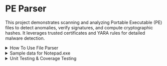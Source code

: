 # PE Parser 

This project demonstrates scanning and analyzing Portable Executable (PE) files to detect anomalies, verify signatures, and compute cryptographic hashes. It leverages trusted certificates and YARA rules for detailed malware detection.

<details>
<summary>
How To Use File Parser
</summary>

(1) Include Required Libraries

- #pragma comment(lib, "Crypt32.lib")
- #pragma comment(lib, "Bcrypt.lib")
- #pragma comment(lib, "Wintrust.lib")
- #pragma comment(lib, "FileParser.lib")

(2) Include files

- extern "C" {
-    #include "FileParser.h"
-    #include "../FeatureExtractor/FeatureHeader.h"
- }

(3) Init File Parser

- MalwareDetectionEngine malDetEngine = {0};
- int initPEParserFlag = initPEParser(&malDetEngine, winTrustedCertificatePath);
- int initRuleEngineFlag = initRuleEngine(&malDetEngine, yaraRuleFilePath);

- if (initPEParserFlag == 1 || initRuleEngineFlag == 1) {
-     printf("Initialization Failed\n");
- }


(4) File Parser call

- struct PEImgDetails* img = startPE(filePath, &malDetEngine, mappedFileView, enableYaraScan, NULL);

(5) Print And Free File Parser details

- printImgDetails(img, verbose);
- freeImgDetails(img);


</details>

<details><summary>Sample data for Notepad.exe</summary>

- filePath:        c:\windows\notepad.exe
- fileSize:        201216
- publisher:       Microsoft Root Certificate Authority 2010
- timeStamp:       2022/07/21 07:06:42
- vSignChainVersion:       (null)
- digestAlgorithm:         (null)
- imphaseHash:     (null)
- imphashString:   (null)
- permission:      rwxrwxrwx
- company:         Microsoft Corporation
- product:         Microsoft« Windows« Operating System
- internalName:    Notepad
- copyRights:      ⌐ Microsoft Corporation. All rights reserved.
- orgFileName:     NOTEPAD.EXE
- productVersion:  10.0.19041.1865
- fileVersion:     10.0.19041.1865 (WinBuild.160101.0800)
- fileDescription:         Notepad
- mimeType:        application/octet-stream
- fileTypeExt:     EXE
- writeTime:       10/08/2022 16:28:54
- accessTime:      22/09/2022 11:47:14
- createTime:      10/08/2022 16:28:54
- MD5:     27F71B12CB585541885A31BE22F61C83
- SHA1:    D05DEFE2C8EFEF10ED5F1361760FA0AE41FA79F5
- SHA256:  F9D9B9DED9A67AA3CFDBD5002F3B524B265C4086C188E1BE7C936AB25627BF01
- SHA512:  15E1782612460D63C0BFFE464296E6974F9606A94075AF2BC4D880145F2EE86953675DE90264EB04DF8607A99CFC02C15A5771A6C923D8FBC8428F7513CE9C75
- status:  SUCCESS
- Thumbprint:      3b1efd3a66ea28b16697394703a72ca340a05bd5
- SignAlg:         sha256RSA(RSA)
- SignType         CATALOG
- Verified:        1
- CataFile:        C:\Windows\system32\CatRoot\{F750E6C3-38EE-11D1-85E5-00C04FC295EE}\Microsoft-Windows-Notepad-FoD-Package~31bf3856ad364e35~amd64~~10.0.19041.1865.cat
- Characteristics:         34
- fullFeatureArr: Float Array contains 2224 Values
- impFeatureArr: Float Array Contains 1230 Values
- errorCode: Indicates an error code returned during the analysis process. If no error, this field will be 0
- importFunctionString: A concatenated string representation of all imported functions from the Import Address Table (IAT) of the PE file. For example: kernel32.dll:CreateFileW, kernel32.dll:ReadFile
- filePathW: The full file path in wide-character (Unicode) format, e.g., C:\Windows\Notepad.exe.
- patternString: A string representation of specific patterns detected during the YARA rule scanning or heuristic analysis. Example: MZHeaderPattern, SuspiciousResourcePattern
- patternOffset: The file offset where the pattern was detected. For example: 0x00001000.
- errorCodeStr: A textual description of the error code if an error occurred during processing
</details>

<details>
<summary>Unit Testing & Coverage Testing</summary>

- [Release vs Debug](https://one.zoho.com/zohoone/zohocorp/home/cxapp/learn/portal/zohocorp/knowledge/manual/design-and-development/article/test)
- [Download this file and extract resource folder](https://workdrive.zoho.com/file/0nq5bfe2ba10d5fb24cdca8a8667e26d15e20)
- extract the above resoure and to run use build/run.bat
- for coverage test need to enterprise version ReportGenerator.exe -reports:"tes.xml" -targetdir:"coverageresults" -reporttypes:Html
</details>